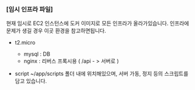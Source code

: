 ### [임시 인프라 파일]

현재 임시로 EC2 인스턴스에 도커 이미지로 모든 인프라가 올라가있습니다.
인프라에 문제가 생길 경우 이곳 환경을 참고하면됩니다. 

- t2.micro 
  - mysql : DB
  - nginx : 리버스 프록시용 ( /api - > 서버로 )
  
  
- script
~/app/scripts 폴더 내에 위치해있으며, 서버 가동, 정지 등의 스크립트를 담고 있습니다. 